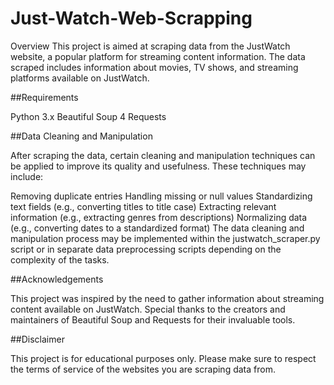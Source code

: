 # Just-Watch-Web-Scrapping

Overview This project is aimed at scraping data from the JustWatch website, a popular platform for streaming content information. The data scraped includes information about movies, TV shows, and streaming platforms available on JustWatch.

##Requirements

Python 3.x
Beautiful Soup 4
Requests

##Data Cleaning and Manipulation

After scraping the data, certain cleaning and manipulation techniques can be applied to improve its quality and usefulness. These techniques may include:

Removing duplicate entries
Handling missing or null values
Standardizing text fields (e.g., converting titles to title case)
Extracting relevant information (e.g., extracting genres from descriptions)
Normalizing data (e.g., converting dates to a standardized format)
The data cleaning and manipulation process may be implemented within the justwatch_scraper.py script or in separate data preprocessing scripts depending on the complexity of the tasks.

##Acknowledgements

This project was inspired by the need to gather information about streaming content available on JustWatch.
Special thanks to the creators and maintainers of Beautiful Soup and Requests for their invaluable tools.

##Disclaimer

This project is for educational purposes only. Please make sure to respect the terms of service of the websites you are scraping data from.
